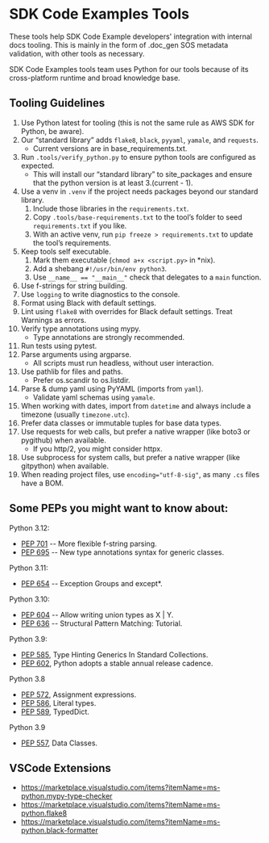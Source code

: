 # SDK Code Examples Tools

These tools help SDK Code Example developers' integration with internal docs tooling.
This is mainly in the form of .doc_gen SOS metadata validation, with other tools as necessary.

SDK Code Examples tools team uses Python for our tools because of its cross-platform runtime and broad knowledge base.

## Tooling Guidelines

1. Use Python latest for tooling (this is not the same rule as AWS SDK for Python, be aware).
2. Our “standard library” adds `flake8`, `black`, `pyyaml`, `yamale`, and `requests`.
   - Current versions are in base_requirements.txt.
3. Run `.tools/verify_python.py` to ensure python tools are configured as expected.
   - This will install our “standard library” to site_packages and ensure that the python version is at least 3.(current - 1).
4. Use a venv in `.venv` if the project needs packages beyond our standard library.
   1. Include those libraries in the `requirements.txt`.
   2. Copy `.tools/base-requirements.txt` to the tool’s folder to seed `requirements.txt` if you like.
   3. With an active venv, run `pip freeze > requirements.txt` to update the tool’s requirements.
5. Keep tools self executable.
   1. Mark them executable (`chmod a+x <script.py>` in \*nix).
   2. Add a shebang `#!/usr/bin/env python3`.
   3. Use `__name__ == "__main__"` check that delegates to a `main` function.
6. Use f-strings for string building.
7. Use `logging` to write diagnostics to the console.
8. Format using Black with default settings.
9. Lint using `flake8` with overrides for Black default settings. Treat Warnings as errors.
10. Verify type annotations using mypy.
    - Type annotations are strongly recommended.
11. Run tests using pytest.
12. Parse arguments using argparse.
    - All scripts must run headless, without user interaction.
13. Use pathlib for files and paths.
    - Prefer os.scandir to os.listdir.
14. Parse & dump yaml using PyYAML (imports from `yaml`).
    - Validate yaml schemas using `yamale`.
15. When working with dates, import from `datetime` and always include a timezone (usually `timezone.utc`).
16. Prefer data classes or immutable tuples for base data types.
17. Use requests for web calls, but prefer a native wrapper (like boto3 or pygithub) when available.
    - If you http/2, you might consider httpx.
18. Use subprocess for system calls, but prefer a native wrapper (like gitpython) when available.
19. When reading project files, use `encoding="utf-8-sig"`, as many `.cs` files have a BOM.

## Some PEPs you might want to know about:

Python 3.12:

- [PEP 701](http://www.python.org/dev/peps/pep-0701) -- More flexible f-string parsing.
- [PEP 695](http://www.python.org/dev/peps/pep-0695) -- New type annotations syntax for generic classes.

Python 3.11:

- [PEP 654](http://www.python.org/dev/peps/pep-0654) -- Exception Groups and except\*.

Python 3.10:

- [PEP 604](http://www.python.org/dev/peps/pep-0604) -- Allow writing union types as X | Y.
- [PEP 636](http://www.python.org/dev/peps/pep-0636) -- Structural Pattern Matching: Tutorial.

Python 3.9:

- [PEP 585](http://www.python.org/dev/peps/pep-0585), Type Hinting Generics In Standard Collections.
- [PEP 602](http://www.python.org/dev/peps/pep-0602), Python adopts a stable annual release cadence.

Python 3.8

- [PEP 572](http://www.python.org/dev/peps/pep-0572), Assignment expressions.
- [PEP 586](http://www.python.org/dev/peps/pep-0586), Literal types.
- [PEP 589](http://www.python.org/dev/peps/pep-0589), TypedDict.

Python 3.9

- [PEP 557](http://www.python.org/dev/peps/pep-0557), Data Classes.

## VSCode Extensions

- https://marketplace.visualstudio.com/items?itemName=ms-python.mypy-type-checker
- https://marketplace.visualstudio.com/items?itemName=ms-python.flake8
- https://marketplace.visualstudio.com/items?itemName=ms-python.black-formatter

